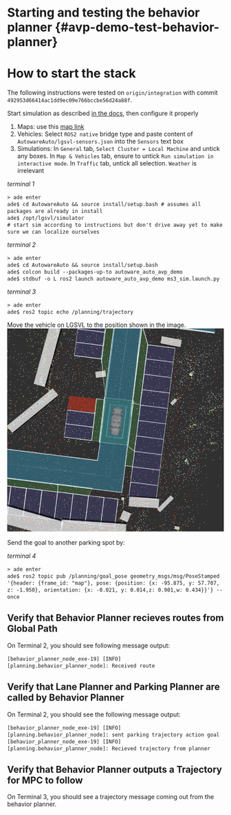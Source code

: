 Starting and testing the behavior planner {#avp-demo-test-behavior-planner}
=======================================

# How to start the stack

The following instructions were tested on `origin/integration` with commit `492953d66414ac1dd9ec09e766bccbe56d24a88f`.

Start simulation as described [in the docs](https://autowarefoundation.gitlab.io/autoware.auto/AutowareAuto/lgsvl.html), then configure it properly

1. Maps: use this [map link](https://assets.dev.lgsvlsimulator.com/d5b8bb0b7f49875a8a4bbf83c50b3a4fe53779c7/environment_AutonomouStuff)
2. Vehicles: Select `ROS2 native` bridge type and paste content of `AutowareAuto/lgsvl-sensors.json` into the `Sensors` text box
3. Simulations: In `General` tab, `Select Cluster = Local Machine` and untick any boxes. In `Map & Vehicles` tab, ensure to untick `Run simulation in interactive mode`. In `Traffic` tab, untick all selection. `Weather` is irrelevant

*terminal 1*
```
> ade enter
ade$ cd AutowareAuto && source install/setup.bash # assumes all packages are already in install
ade$ /opt/lgsvl/simulator
# start sim according to instructions but don't drive away yet to make sure we can localize ourselves
```

*terminal 2*
```
> ade enter
ade$ cd AutowareAuto && source install/setup.bash
ade$ colcon build --packages-up-to autoware_auto_avp_demo
ade$ stdbuf -o L ros2 launch autoware_auto_avp_demo ms3_sim.launch.py
```

*terminal 3*
```
> ade enter
ade$ ros2 topic echo /planning/trajectory
```

Move the vehicle on LGSVL to the position shown in the image.
![StartPose](../images/avp-demo-start-pose.png)

Send the goal to another parking spot by:

*terminal 4*
```
> ade enter
ade$ ros2 topic pub /planning/goal_pose geometry_msgs/msg/PoseStamped '{header: {frame_id: "map"}, pose: {position: {x: -95.875, y: 57.707, z: -1.950}, orientation: {x: -0.021, y: 0.014,z: 0.901,w: 0.434}}'} --once
```

## Verify that Behavior Planner recieves routes from Global Path
On Terminal 2, you should see following message output:

```
[behavior_planner_node_exe-19] [INFO] [planning.behavior_planner_node]: Received route
```

## Verify that Lane Planner and Parking Planner are called by Behavior Planner
On Terminal 2, you should see the following message output:

```
[behavior_planner_node_exe-19] [INFO] [planning.behavior_planner_node]: sent parking trajectory action goal
[behavior_planner_node_exe-19] [INFO] [planning.behavior_planner_node]: Recieved trajectory from planner
```

## Verify that Behavior Planner outputs a Trajectory for MPC to follow
On Terminal 3, you should see a trajectory message coming out from the behavior planner.
